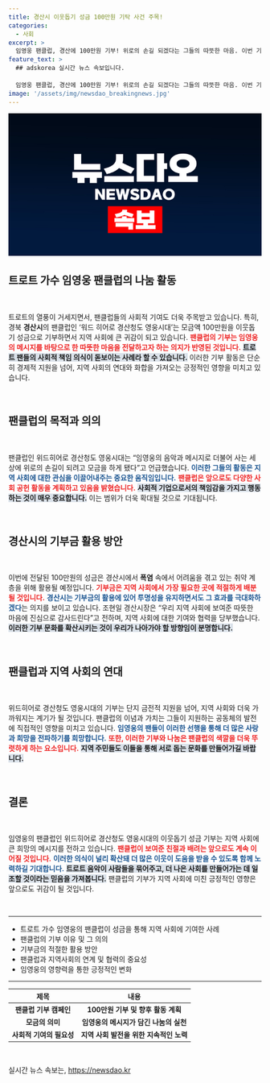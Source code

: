 ```yaml
---
title: 경산시 이웃돕기 성금 100만원 기탁 사건 주목!
categories:
  - 사회
excerpt: >
  임영웅 팬클럽, 경산에 100만원 기부! 위로의 손길 되겠다는 그들의 따뜻한 마음. 이번 기부로 취약 계층을 돕고, 사회 공헌 활동에 박차를 가할 예정. 경산시도 감사 인사!
feature_text: >
  ## adskorea 실시간 뉴스 속보입니다.

  임영웅 팬클럽, 경산에 100만원 기부! 위로의 손길 되겠다는 그들의 따뜻한 마음. 이번 기부로 취약 계층을 돕고, 사회 공헌 활동에 박차를 가할 예정. 경산시도 감사 인사!
image: '/assets/img/newsdao_breakingnews.jpg'
---
```


<p><img src="/assets/img/newsdao_breakingnews.jpg" alt="adskorea 속보" /></p>

<h2 data-ke-size="size26">트로트 가수 임영웅 팬클럽의 나눔 활동</h2>

<p data-ke-size="size16">&nbsp;</p>

<p data-ke-size="size16">트로트의 열풍이 거세지면서, 팬클럽들의 사회적 기여도 더욱 주목받고 있습니다. 특히, 경북 <b>경산시</b>의 팬클럽인 ‘워드 히어로 경산청도 영웅시대’는 모금액 100만원을 이웃돕기 성금으로 기부하면서 지역 사회에 큰 귀감이 되고 있습니다. <b><span style="color: #ee2323;">팬클럽의 기부는 임영웅의 메시지를 바탕으로 한 따뜻한 마음을 전달하고자 하는 의지가 반영된 것입니다.</span></b> <b><span style="background-color: #21538527;">트로트 팬들의 사회적 책임 의식이 돋보이는 사례라 할 수 있습니다.</span></b> 이러한 기부 활동은 단순히 경제적 지원을 넘어, 지역 사회의 연대와 화합을 가져오는 긍정적인 영향을 미치고 있습니다.</p>

<p data-ke-size="size16">&nbsp;</p>

<h2 data-ke-size="size26">팬클럽의 목적과 의의</h2>

<p data-ke-size="size16">&nbsp;</p>

<p data-ke-size="size16">팬클럽인 위드히어로 경산청도 영웅시대는 “임영웅의 음악과 메시지로 더불어 사는 세상에 위로의 손길이 되려고 모금을 하게 됐다”고 언급했습니다. <b><span style="color: #1a5490;">이러한 그들의 활동은 지역 사회에 대한 관심을 이끌어내주는 중요한 움직임입니다.</span></b> <b><span style="color: #ee2323;">팬클럽은 앞으로도 다양한 사회 공헌 활동을 계획하고 있음을 밝혔습니다.</span></b> <b><span style="background-color: #21538527;">사회적 기업으로서의 책임감을 가지고 행동하는 것이 매우 중요합니다.</span></b> 이는 범위가 더욱 확대될 것으로 기대됩니다.</p>

<p data-ke-size="size16">&nbsp;</p>

<h2 data-ke-size="size26">경산시의 기부금 활용 방안</h2>

<p data-ke-size="size16">&nbsp;</p>

<p data-ke-size="size16">이번에 전달된 100만원의 성금은 경산시에서 <b>폭염</b> 속에서 어려움을 겪고 있는 취약 계층을 위해 활용될 예정입니다. <b><span style="color: #ee2323;">기부금은 지역 사회에서 가장 필요한 곳에 적절하게 배분될 것입니다.</span></b> <b><span style="color: #1a5490;">경산시는 기부금의 활용에 있어 투명성을 유지하면서도 그 효과를 극대화하겠다</span></b>는 의지를 보이고 있습니다. 조현일 경산시장은 “우리 지역 사회에 보여준 따뜻한 마음에 진심으로 감사드린다”고 전하며, 지역 사회에 대한 기여와 협력을 당부했습니다. <b><span style="background-color: #21538527;">이러한 기부 문화를 확산시키는 것이 우리가 나아가야 할 방향임이 분명합니다.</span></b></p>

<p data-ke-size="size16">&nbsp;</p>

<h2 data-ke-size="size26">팬클럽과 지역 사회의 연대</h2>

<p data-ke-size="size16">&nbsp;</p>

<p data-ke-size="size16">위드히어로 경산청도 영웅시대의 기부는 단지 금전적 지원을 넘어, 지역 사회와 더욱 가까워지는 계기가 될 것입니다. 팬클럽의 이념과 가치는 그들이 지원하는 공동체의 발전에 직접적인 영향을 미치고 있습니다. <b><span style="color: #1a5490;">임영웅의 팬들이 이러한 선행을 통해 더 많은 사랑과 희망을 전파하기를 희망합니다.</span></b> <b><span style="color: #ee2323;">또한, 이러한 기부와 나눔은 팬클럽의 색깔을 더욱 뚜렷하게 하는 요소입니다.</span></b> <b><span style="background-color: #21538527;">지역 주민들도 이들을 통해 서로 돕는 문화를 만들어가길 바랍니다.</span></b></p>

<p data-ke-size="size16">&nbsp;</p>

<h2 data-ke-size="size26">결론</h2>

<p data-ke-size="size16">&nbsp;</p>

<p data-ke-size="size16">임영웅의 팬클럽인 위드히어로 경산청도 영웅시대의 이웃돕기 성금 기부는 지역 사회에 큰 희망의 메시지를 전하고 있습니다. <b><span style="color: #ee2323;">팬클럽이 보여준 친절과 배려는 앞으로도 계속 이어질 것입니다.</span></b> <b><span style="color: #1a5490;">이러한 의식이 널리 확산돼 더 많은 이웃이 도움을 받을 수 있도록 함께 노력하길 기대합니다.</span></b> <b><span style="background-color: #21538527;">트로트 음악이 사람들을 묶어주고, 더 나은 사회를 만들어가는 데 일조할 것이라는 믿음을 가져봅니다.</span></b> 팬클럽의 기부가 지역 사회에 미친 긍정적인 영향은 앞으로도 귀감이 될 것입니다.</p>

<p data-ke-size="size16">&nbsp;</p>

<hr>

<ul>
    <li>트로트 가수 임영웅의 팬클럽이 성금을 통해 지역 사회에 기여한 사례</li>
    <li>팬클럽의 기부 이유 및 그 의의</li>
    <li>기부금의 적절한 활용 방안</li>
    <li>팬클럽과 지역사회의 연계 및 협력의 중요성</li>
    <li>임영웅의 영향력을 통한 긍정적인 변화</li>
</ul>

<hr>

<table>
    <thead>
        <tr>
            <th style="text-align: center;">제목</th>
            <th style="text-align: center;">내용</th>
        </tr>
    </thead>
    <tbody>
        <tr>
            <td style="text-align: center; height: 17px;"><b>팬클럽 기부 캠페인</b></td>
            <td style="text-align: center; height: 17px;"><b>100만원 기부 및 향후 활동 계획</b></td>
        </tr>
        <tr>
            <td style="text-align: center; height: 17px;"><b>모금의 의미</b></td>
            <td style="text-align: center; height: 17px;"><b>임영웅의 메시지가 담긴 나눔의 실천</b></td>
        </tr>
        <tr>
            <td style="text-align: center; height: 17px;"><b>사회적 기여의 필요성</b></td>
            <td style="text-align: center; height: 17px;"><b>지역 사회 발전을 위한 지속적인 노력</b></td>
        </tr>
    </tbody>
</table>

<p data-ke-size="size16">&nbsp;</p>
실시간 뉴스 속보는, <a href="https://newsdao.kr" rel="dofollow">https://newsdao.kr</a>


